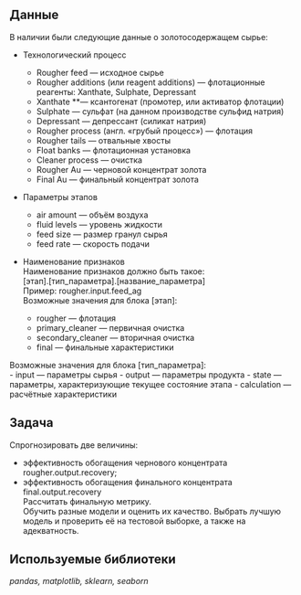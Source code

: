 ## Данные

В наличии были следующие данные о золотосодержащем сырье:

- Технологический процесс  
	- Rougher feed — исходное сырье  
	- Rougher additions (или reagent additions) — флотационные реагенты: Xanthate, Sulphate, Depressant  
	- Xanthate **— ксантогенат (промотер, или активатор флотации)  
	- Sulphate — сульфат (на данном производстве сульфид натрия)  
	- Depressant — депрессант (силикат натрия)  
	- Rougher process (англ. «грубый процесс») — флотация  
	- Rougher tails — отвальные хвосты  
	- Float banks — флотационная установка  
	- Cleaner process — очистка  
	- Rougher Au — черновой концентрат золота  
	- Final Au — финальный концентрат золота  
- Параметры этапов  
	- air amount — объём воздуха  
	- fluid levels — уровень жидкости  
	- feed size — размер гранул сырья  
	- feed rate — скорость подачи  

- Наименование признаков  
Наименование признаков должно быть такое:  
[этап].[тип_параметра].[название_параметра]  
Пример: rougher.input.feed_ag  
Возможные значения для блока [этап]:  
	- rougher — флотация
	- primary_cleaner — первичная очистка
	- secondary_cleaner — вторичная очистка
	- final — финальные характеристики
  
Возможные значения для блока [тип_параметра]:  
	- input — параметры сырья
	- output — параметры продукта
	- state — параметры, характеризующие текущее состояние этапа
	- calculation — расчётные характеристики

## Задача

Спрогнозировать две величины:  
- эффективность обогащения чернового концентрата rougher.output.recovery;
- эффективность обогащения финального концентрата final.output.recovery  
Рассчитать финальную метрику.  
Обучить разные модели и оценить их качество. Выбрать лучшую модель и проверить её на тестовой выборке, а также на адекватность.  

## Используемые библиотеки
*pandas, matplotlib, sklearn, seaborn*
